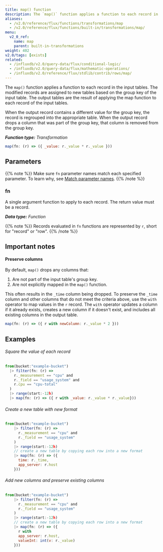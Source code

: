 ```yaml
---
title: map() function
description: The `map()` function applies a function to each record in the input tables.
aliases:
  - /v2.0/reference/flux/functions/transformations/map
  - /v2.0/reference/flux/functions/built-in/transformations/map/
menu:
  v2_0_ref:
    name: map
    parent: built-in-transformations
weight: 402
v2.0/tags: [exists]
related:
  - /influxdb/v2.0/query-data/flux/conditional-logic/
  - /influxdb/v2.0/query-data/flux/mathematic-operations/
  - /influxdb/v2.0/reference/flux/stdlib/contrib/rows/map/
---
```


The `map()` function applies a function to each record in the input tables.
The modified records are assigned to new tables based on the group key of the input table.
The output tables are the result of applying the map function to each record of the input tables.

When the output record contains a different value for the group key, the record is regrouped into the appropriate table.
When the output record drops a column that was part of the group key, that column is removed from the group key.

_**Function type:** Transformation_

```js
map(fn: (r) => ({ _value: r._value * r._value }))
```

## Parameters

{{% note %}}
Make sure `fn` parameter names match each specified parameter. To learn why, see [Match parameter names](/v2.0/reference/flux/language/data-model/#match-parameter-names).
{{% /note %}}

### fn

A single argument function to apply to each record.
The return value must be a record.

_**Data type:** Function_

{{% note %}}
Records evaluated in `fn` functions are represented by `r`, short for "record" or "row".
{{% /note %}}

## Important notes

#### Preserve columns

By default, `map()` drops any columns that:

1. Are not part of the input table's group key.
2. Are not explicitly mapped in the `map()` function.

This often results in the `_time` column being dropped.
To preserve the `_time` column and other columns that do not meet the criteria above,
use the `with` operator to map values in the `r` record.
The `with` operator updates a column if it already exists,
creates a new column if it doesn't exist, and includes all existing columns in
the output table.

```js
map(fn: (r) => ({ r with newColumn: r._value * 2 }))
```

## Examples

###### Square the value of each record

```js
from(bucket:"example-bucket")
  |> filter(fn: (r) =>
    r._measurement == "cpu" and
    r._field == "usage_system" and
    r.cpu == "cpu-total"
  )
  |> range(start:-12h)
  |> map(fn: (r) => ({ r with _value: r._value * r._value}))
```

###### Create a new table with new format

```js
from(bucket:"example-bucket")
    |> filter(fn: (r) =>
      r._measurement == "cpu" and
      r._field == "usage_system"
    )
    |> range(start:-12h)
    // create a new table by copying each row into a new format
    |> map(fn: (r) => ({
      time: r._time,
      app_server: r.host
    }))
```

###### Add new columns and preserve existing columns
```js
from(bucket:"example-bucket")
    |> filter(fn: (r) =>
      r._measurement == "cpu" and
      r._field == "usage_system"
    )
    |> range(start:-12h)
    // create a new table by copying each row into a new format
    |> map(fn: (r) => ({
      r with
      app_server: r.host,
      valueInt: int(v: r._value)
    }))
```

